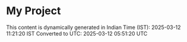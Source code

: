 # My Project

This content is dynamically generated in Indian Time (IST): 2025-03-12 11:21:20 IST
Converted to UTC: 2025-03-12 05:51:20 UTC
